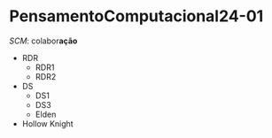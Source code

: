 # PensamentoComputacional24-01


*SCM*: colabor**ação**

- RDR
  - RDR1
  - RDR2
- DS
  - DS1
  - DS3
  - Elden
- Hollow Knight 
